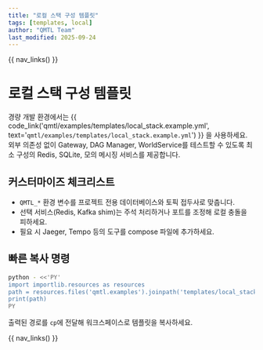 ```yaml
---
title: "로컬 스택 구성 템플릿"
tags: [templates, local]
author: "QMTL Team"
last_modified: 2025-09-24
---
```


{{ nav_links() }}

# 로컬 스택 구성 템플릿

경량 개발 환경에서는
{{ code_link('qmtl/examples/templates/local_stack.example.yml', text='`qmtl/examples/templates/local_stack.example.yml`') }}
을 사용하세요. 외부 의존성 없이 Gateway, DAG Manager, WorldService를 테스트할 수 있도록
최소 구성의 Redis, SQLite, 모의 메시징 서비스를 제공합니다.

## 커스터마이즈 체크리스트

- `QMTL_*` 환경 변수를 프로젝트 전용 데이터베이스와 토픽 접두사로 맞춥니다.
- 선택 서비스(Redis, Kafka shim)는 주석 처리하거나 포트를 조정해 로컬 충돌을 피하세요.
- 필요 시 Jaeger, Tempo 등의 도구를 compose 파일에 추가하세요.

## 빠른 복사 명령

```bash
python - <<'PY'
import importlib.resources as resources
path = resources.files('qmtl.examples').joinpath('templates/local_stack.example.yml')
print(path)
PY
```

출력된 경로를 `cp`에 전달해 워크스페이스로 템플릿을 복사하세요.

{{ nav_links() }}
